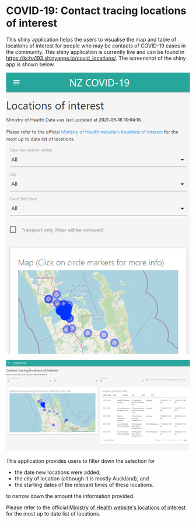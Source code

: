 # COVID-19: Contact tracing locations of interest

This shiny application helps the users to visualise the map and table of locations of interest for people who may be contacts of COVID-19 cases in the community. This shiny application is currently live and can be found in <https://kcha193.shinyapps.io/covid_locations/>. The screenshot of the shiny app is shown below.

[![Screenshot of the shiny app with mobile](screenshot_mobile.png "Screenshot of the shiny app")](https://kcha193.shinyapps.io/covid_locations/)

[![Screenshot of the shiny app](screenshot.png "Screenshot of the shiny app")](https://kcha193.shinyapps.io/covid_locations/)


This application provides users to filter down the selection for

+ the date new locations were added,
+ the city of location (although it is mostly Auckland), and
+ the starting dates of the relevant times of these locations.

to narrow down the amount the information provided.

Please refer to the official [Ministry of Health website's locations of interest](https://www.health.govt.nz/our-work/diseases-and-conditions/covid-19-novel-coronavirus/covid-19-health-advice-public/contact-tracing-covid-19/covid-19-contact-tracing-locations-interest) for the most up to date list of locations.
